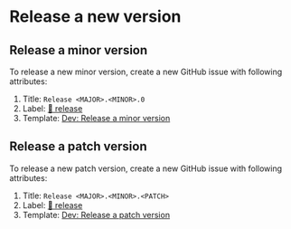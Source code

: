 # Release a new version

## Release a minor version

To release a new minor version, create a new GitHub issue with following attributes:

1. Title: `Release <MAJOR>.<MINOR>.0`
1. Label: [📸 release](https://github.com/gogs/gogs/labels/%F0%9F%93%B8%20release)
1. Template: [Dev: Release a minor version](https://github.com/gogs/gogs/issues/new/choose)

## Release a patch version

To release a new patch version, create a new GitHub issue with following attributes:

1. Title: `Release <MAJOR>.<MINOR>.<PATCH>`
1. Label: [📸 release](https://github.com/gogs/gogs/labels/%F0%9F%93%B8%20release)
1. Template: [Dev: Release a patch version](https://github.com/gogs/gogs/issues/new/choose)
